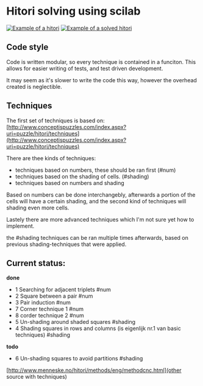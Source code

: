 # Hitori solving using scilab

[![Example of a hitori](http://www.conceptispuzzles.com/picture/27/1219.gif)](http://www.conceptispuzzles.com/index.aspx?uri=puzzle/hitori/techniques)
[![Example of a solved hitori](http://www.conceptispuzzles.com/picture/27/1220.gif)](http://www.conceptispuzzles.com/index.aspx?uri=puzzle/hitori/techniques)

## Code style
Code is written modular, so every technique is contained in a funciton.
This allows for easier writing of tests, and test driven development.

It may seem as it's slower to write the code this way, however the overhead
created is neglectible.

## Techniques
The first set of techniques is based on:
[http://www.conceptispuzzles.com/index.aspx?uri=puzzle/hitori/techniques](http://www.conceptispuzzles.com/index.aspx?uri=puzzle/hitori/techniques)

There are thee kinds of techniques:
* techniques based on numbers, these should be ran first (#num)
* techniques based on the shading of cells. (#shading)
* techniques based on numbers and shading

Based on numbers can be done interchangebly, afterwards a portion of the cells
will have a certain shading, and the second kind of techniques will shading even
more cells.

Lastely there are more advanced techniques which I'm not sure yet how to implement.

the #shading techniques can be ran multiple times afterwards, based on previous
shading-techniques that were applied.

## Current status:

**done**
* 1 Searching for adjacent triplets #num
* 2 Square between a pair #num
* 3 Pair induction #num
* 7 Corner technique 1 #num
* 8 corder technique 2 #num
* 5 Un-shading around shaded squares #shading
* 4 Shading squares in rows and columns (is eigenlijk nr.1 van basic techniques) #shading

**todo**
* 6 Un-shading squares to avoid partitions #shading

[http://www.menneske.no/hitori/methods/eng/methodcnc.html](other source with techniques)
